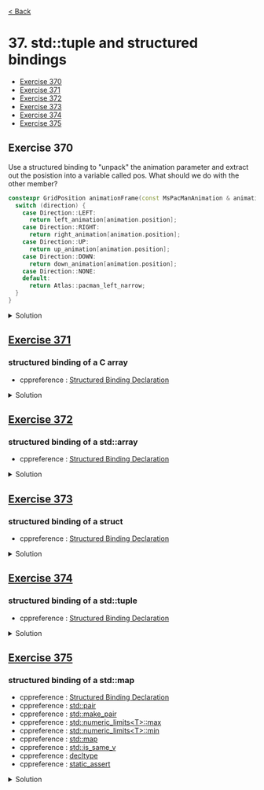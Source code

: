 [< Back](README.md)

# 37. std::tuple and structured bindings

* [Exercise 370](#exercise-370)
* [Exercise 371](#exercise-371)
* [Exercise 372](#exercise-372)
* [Exercise 373](#exercise-373)
* [Exercise 374](#exercise-374)
* [Exercise 375](#exercise-375)

## Exercise 370

Use a structured binding to "unpack" the animation parameter and extract out the posistion into a 
variable called pos. What should we do with the other member?

```cpp
constexpr GridPosition animationFrame(const MsPacManAnimation & animation, Direction direction) {
  switch (direction) {
    case Direction::LEFT:
      return left_animation[animation.position];
    case Direction::RIGHT:
      return right_animation[animation.position];
    case Direction::UP:
      return up_animation[animation.position];
    case Direction::DOWN:
      return down_animation[animation.position];
    case Direction::NONE:
    default:
      return Atlas::pacman_left_narrow;
  }
}
```

<details>
   <summary>Solution</summary>

```cpp
constexpr GridPosition animationFrame(const MsPacManAnimation & animation, Direction direction) {
  auto [pos, _] = animation;
  switch (direction) {
    case Direction::LEFT:
      return left_animation[pos];
    case Direction::RIGHT:
      return right_animation[pos];
    case Direction::UP:
      return up_animation[pos];
    case Direction::DOWN:
      return down_animation[pos];
    case Direction::NONE:
    default:
      return Atlas::pacman_left_narrow;
  }
}
```
</details>

## [Exercise 371][1]
### structured binding of a C array

* cppreference : [Structured Binding Declaration][2]

<details>
   <summary>Solution</summary>

```cpp
  auto [x, y, z] = chars;
```
</details>

## [Exercise 372][1]
### structured binding of a std::array

* cppreference : [Structured Binding Declaration][2]

<details>
   <summary>Solution</summary>

```cpp
  auto [x, y, z] = chars;
```
</details>

## [Exercise 373][1]
### structured binding of a struct

* cppreference : [Structured Binding Declaration][2]

<details>
   <summary>Solution</summary>

```cpp
  auto [xx, yy] = q;
```
</details>

## [Exercise 374][1]
### structured binding of a std::tuple

* cppreference : [Structured Binding Declaration][2]

<details>
   <summary>Solution</summary>

```cpp
  auto [xx, yy] = q;
```
</details>

## [Exercise 375][1]
### structured binding of a std::map

* cppreference : [Structured Binding Declaration][2]
* cppreference : [std::pair][3]
* cppreference : [std::make_pair][4]
* cppreference : [std::numeric_limits\<T\>::max][5]
* cppreference : [std::numeric_limits\<T\>::min][6]
* cppreference : [std::map][7]
* cppreference : [std::is_same_v][8]
* cppreference : [decltype][9]
* cppreference : [static_assert][10]

<details>
   <summary>Solution</summary>

```cpp
  std::pair<std::string, int> low_score = std::make_pair("", std::numeric_limits<int>::max());
  for (const auto & [name, score] : map) {
    static_assert(std::is_same_v<decltype(name), const std::string>);
    static_assert(std::is_same_v<decltype(score), const int>);
    // Find lowest score
    if (score < low_score.second)
      low_score = { name, score };
  }
```
</details>

[1]: 37_exercises.cpp
[2]: https://en.cppreference.com/w/cpp/language/structured_binding
[3]: https://en.cppreference.com/w/cpp/utility/pair
[4]: https://en.cppreference.com/w/cpp/utility/pair/make_pair
[5]: https://en.cppreference.com/w/cpp/types/numeric_limits/max
[6]: https://en.cppreference.com/w/cpp/types/numeric_limits/min
[7]: https://en.cppreference.com/w/cpp/container/map
[8]: https://en.cppreference.com/w/cpp/types/is_same
[9]: https://en.cppreference.com/w/cpp/language/decltype
[10]: https://en.cppreference.com/w/cpp/language/static_assert

